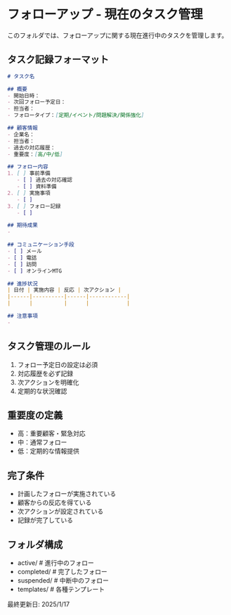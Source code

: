 # フォローアップ - 現在のタスク管理

このフォルダでは、フォローアップに関する現在進行中のタスクを管理します。

## タスク記録フォーマット
```markdown
# タスク名

## 概要
- 開始日時：
- 次回フォロー予定日：
- 担当者：
- フォロータイプ：[定期/イベント/問題解決/関係強化]

## 顧客情報
- 企業名：
- 担当者：
- 過去の対応履歴：
- 重要度：[高/中/低]

## フォロー内容
1. [ ] 事前準備
   - [ ] 過去の対応確認
   - [ ] 資料準備
2. [ ] 実施事項
   - [ ] 
3. [ ] フォロー記録
   - [ ] 

## 期待成果
- 

## コミュニケーション手段
- [ ] メール
- [ ] 電話
- [ ] 訪問
- [ ] オンラインMTG

## 進捗状況
| 日付 | 実施内容 | 反応 | 次アクション |
|------|----------|------|------------|
|      |          |      |            |

## 注意事項
- 
```

## タスク管理のルール
1. フォロー予定日の設定は必須
2. 対応履歴を必ず記録
3. 次アクションを明確化
4. 定期的な状況確認

## 重要度の定義
- 高：重要顧客・緊急対応
- 中：通常フォロー
- 低：定期的な情報提供

## 完了条件
- 計画したフォローが実施されている
- 顧客からの反応を得ている
- 次アクションが設定されている
- 記録が完了している

## フォルダ構成
- active/      # 進行中のフォロー
- completed/   # 完了したフォロー
- suspended/   # 中断中のフォロー
- templates/   # 各種テンプレート

最終更新日: 2025/1/17